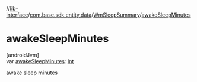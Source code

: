 //[lib-interface](../../../index.md)/[com.base.sdk.entity.data](../index.md)/[WmSleepSummary](index.md)/[awakeSleepMinutes](awake-sleep-minutes.md)

# awakeSleepMinutes

[androidJvm]\
var [awakeSleepMinutes](awake-sleep-minutes.md): [Int](https://kotlinlang.org/api/latest/jvm/stdlib/kotlin/-int/index.html)

awake sleep minutes
